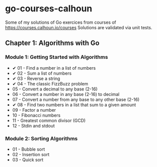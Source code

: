 # go-courses-calhoun
Some of my solutions of Go exercices from courses of https://courses.calhoun.io/courses
Solutions are validated via unit tests.

## Chapter 1: Algorithms with Go
### Module 1: Getting Started with Algorithms
- ✔ 01 - Find a number in a list of numbers
- ✔ 02 - Sum a list of numbers
- ✔ 03 - Reverse a string
- ✔ 04 - The classic FizzBuzz problem
- 05 - Convert a decimal to any base (2-16)
- 06 - Convert a number in any base (2-16) to decimal
- 07 - Convert a number from any base to any other base (2-16)
- ✔ 08 - Find two numbers in a list that sum to a given amount
- 09 - Factor a number
- 10 - Fibonacci numbers
- 11 - Greatest common divisor (GCD)
- 12 - Stdin and stdout


### Module 2: Sorting Algorithms
- 01 - Bubble sort
- 02 - Insertion sort
- 03 - Quick sort
